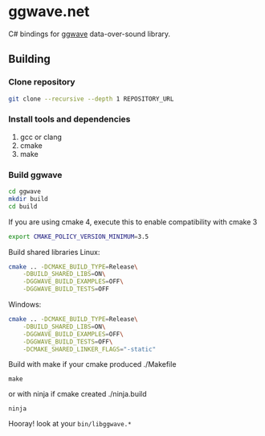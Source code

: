 # ggwave.net
C# bindings for [ggwave](https://github.com/ggerganov/ggwave) data-over-sound library.


## Building
### Clone repository 
```sh
git clone --recursive --depth 1 REPOSITORY_URL
```

### Install tools and dependencies
1. gcc or clang
2. cmake
3. make


### Build ggwave
```sh
cd ggwave
mkdir build
cd build
```
If you are using cmake 4, execute this to enable compatibility with cmake 3
```sh
export CMAKE_POLICY_VERSION_MINIMUM=3.5
```

Build shared libraries
Linux:
```sh
cmake .. -DCMAKE_BUILD_TYPE=Release\
    -DBUILD_SHARED_LIBS=ON\
    -DGGWAVE_BUILD_EXAMPLES=OFF\
    -DGGWAVE_BUILD_TESTS=OFF
```

Windows:
```sh
cmake .. -DCMAKE_BUILD_TYPE=Release\
    -DBUILD_SHARED_LIBS=ON\
    -DGGWAVE_BUILD_EXAMPLES=OFF\
    -DGGWAVE_BUILD_TESTS=OFF\
    -DCMAKE_SHARED_LINKER_FLAGS="-static"
```

Build with make if your cmake produced ./Makefile
```
make
```

or with ninja if cmake created ./ninja.build
```
ninja
```

Hooray! look at your `bin/libggwave.*`


